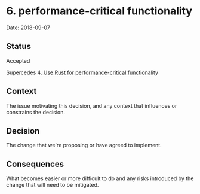 # 6. performance-critical functionality

Date: 2018-09-07

## Status

Accepted

Supercedes [4. Use Rust for performance-critical functionality](0004-use-rust-for-performance-critical-functionality.md)

## Context

The issue motivating this decision, and any context that influences or constrains the decision.

## Decision

The change that we're proposing or have agreed to implement.

## Consequences

What becomes easier or more difficult to do and any risks introduced by the change that will need to be mitigated.
